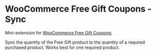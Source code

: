 # WooCommerce Free Gift Coupons - Sync

Mini-extension for [WooCommerce Free Gift Coupons](https://woocommerce.com/products/free-gift-coupons/).

Sync the quantity of the Free Gift product to the quantity of a required purchased product. Works best for one required product. 
